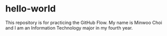 # hello-world
This repository is for practicing the GitHub Flow.
My name is Minwoo Choi and I am an Information Technology major in my fourth year.
